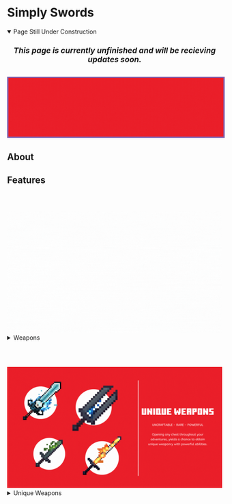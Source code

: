 # <b>Simply Swords</b>

<details class="benjiwarning" open="">
<summary>Page Still Under Construction</summary>
<div align="center" style="font-size: large;">
<h5>This page is currently unfinished and will be recieving updates soon.</h5>
</div>
</details>

<p align="center">
<img src="/images/Mod pictures/simplyswords.gif" alt="Item Swapper Banner" style="border: 3px solid  #7f58a7;" width="800">
</p>

## About


## Features

##### <p style="visibility:hidden">Weapons</p>

<img src="/images/Mod pictures/swordsweapons.gif" alt="Item Swapper Banner">

<details class="weapons">
<summary>Weapons</summary> 
<ul>
<li>Longsword</li>
<li>Twinblade</li>
<li>Rapier</li>
<li>Katana</li>
<li>Sai</li>
<li>Spear</li>
<li>Glaive</li>
<li>Warglaive</li>
<li>Cutlass</li>
<li>Claymore</li>
<li>Greathammer</li>
<li>Greataxe</li>
<li>Chakram</li>
<li>Scythe</li>
<li>Halberd</li>
</ul>
</details>

##### <p style="visibility:hidden">Unique Weapons</p>

<img src="/images/Mod pictures/swordsunique.gif" alt="Item Swapper Banner">

<details class="weapons">
<summary>Unique Weapons</summary>

<ul>
<li>Brimstome Claymore</li>
<li>The Watcher</li>
<li>Storm's Edge</li>
<li>Stormbringer</li>
<li>Sword on a Stick</li>
<li>Bramblethorn</li>
<li>Watching Warglaive</li>
<li>Longsword of the Plague</li>
<li>Emberblade</li>
<li>Hearthflame</li>
<li>Soulkeeper</li>
<li>Twisted Blade</li>
<li>Soulstealer</li>
<li>Soulrender</li>
<li>Soul Pyre</li>
<li>Forstfall</li>
<li>Molten Edge</li>
<li>Livyatan</li>
<li>Icewhisper</li>
<li>Arcanethyst</li>
<li>Thunderbrand</li>
<li>Mjolnir</li>
<li>Slumbering Lichblade</li>
<li>Waking Lichblade</li>
<li>Awakened Lichblade</li>
<li>Shadowsting</li>
<li>Dormant Relic</li>
<li>Righteous Relic</li>
<li>Sunfire</li>
<li>Harbinger</li>
<li>Whisperwind</li>
</ul>